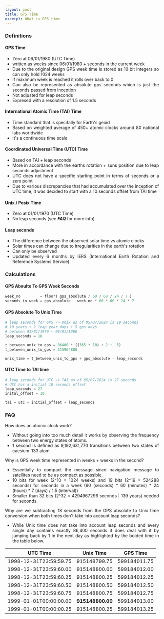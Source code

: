 ```yaml
---
layout: post
title: GPS Time
excerpt: What is GPS time
---
```


<div style="text-align: justify" markdown="1">
<h3>Definitions</h3>

<h4>GPS Time</h4>

- Zero at 06/01/1980 (UTC Time) 
- written as weeks since 06/01/1980 + seconds in the current week
- Due to the original design GPS week time is stored as 10 bit integers so can only hold 1024 weeks
- If maximum week is reached it rolls over back to 0
- Can also be represented as absolute gps seconds which is just the seconds passed from inception
- Not adjusted for leap seconds
- Expresed with a resolution of 1.5 seconds

<h4>International Atomic Time (TAI) Time</h4>

- Time standard that is specifally for Earth's geoid
- Based on weighted average of 450+ atomic clocks around 80 national labs worldwide
- It's a continuous time scale

<h4>Coordinated Universal Time (UTC) Time</h4>

- Based on TAI + leap seconds
- More in accordance with the earths rotation + suns position due to leap seconds adjustment
- UTC does not have a specific starting point in terms of seconds or a zero point
- Due to various discrepancies that had accumulated over the inception of UTC time, it was decided to start with a 10 seconds offset from TAI time

<h4>Unix / Posix Time</h4>

- Zero at 01/01/1970 (UTC Time)
- No leap seconds (see ***FAQ*** for more info)

<h4>Leap seconds</h4>

- The difference between the observed solar time vs atomic clocks
- Solar times can change due to irregularities in the earth's rotation
- Can only be observed
- Updated every 6 months by IERS (International Earth Rotation and Reference Systems Service)

<h3>Calculations</h3>

<h4>GPS Aboulte To GPS Week Seconds</h4>

```python
week_no         = floor( gps_absolute / 60 / 60 / 24 / 7 )
seconds_in_week = gps_absolute - week_no * 60 * 60 * 24 * 7
```

<h4>GPS Absolute To Unix Time</h4>

```python
# leap seconds for GPS -> Unix as of 05/07/2024 is 18 seconds
# 10 years + 2 leap year days + 5 gps days
# between 01/01/1970 ~ 06/01/1980 
leap_seconds = 18

t_between_unix_to_gps = 86400 * ((365 * 10) + 2 +  5)
t_between_unix_to_gps = 315964800 

unix_time = t_between_unix_to_gps + gps_absolute - leap_seconds
```

<h4>UTC Time to TAI time</h4>

```python
# leap seconds for UTC -> TAI as of 05/07/2024 is 27 seconds
# UTC has a initial 10 seconds offset
leap_seconds = 27
inital_offset = 10

tai = utc + initial_offset + leap_seconds
```

<h3>FAQ</h3>
How does an atomic clock work?

- Without going into too much detail it works by observing the frequency between two energy states of atoms.
- 1 second is defined as 9,192,631,770 transitions between two states of caesium-133 atom.


Why is GPS week time represented in weeks + weeks in the second?

- Essentially to compact the message since navigation message to satellites need to be as compact as possible.
- 10 bits for week (2^10 = 1024 weeks) and 19 bits (2^19 = 524288 seconds) for seconds in a week 
(60 (seconds) * 60 (minutes) * 24 (hours) * 7 (days) / 1.5 (interval))
- Smaller than 32 bits (2^32 = 4294967296 seconds \| 139 years) needed for seconds.

Why are we subtracting 18 seconds from the GPS absolute to Unix time conversion when both times don't take into account leap seconds?

- While Unix time does not take into account leap seconds and every single day contains exactly 86,400 seconds it does deal with it by jumping back by 1 in the next day as highlighted by the bolded time in the table below.

| UTC Time | Unix Time | GPS Time |
|:-:|:-:|:-:|
| 1998-12-31T23:59:59.75 | 915148799.75 |  599184011.75 |
| 1998-12-31T23:59:60.00 | 915148800.00 | 599184012.00 |
| 1998-12-31T23:59:60.25 | 915148800.25 | 599184012.25 |
| 1998-12-31T23:59:60.50 | 915148800.50 | 599184012.50 |
| 1998-12-31T23:59:60.75 | 915148800.75 | 599184012.75 |
| 1999-01-01T00:00:00.00 | **915148800.00** | 599184013.00 |
| 1999-01-01T00:00:00.25 | 915148800.25 | 599184013.25 |

</div>
